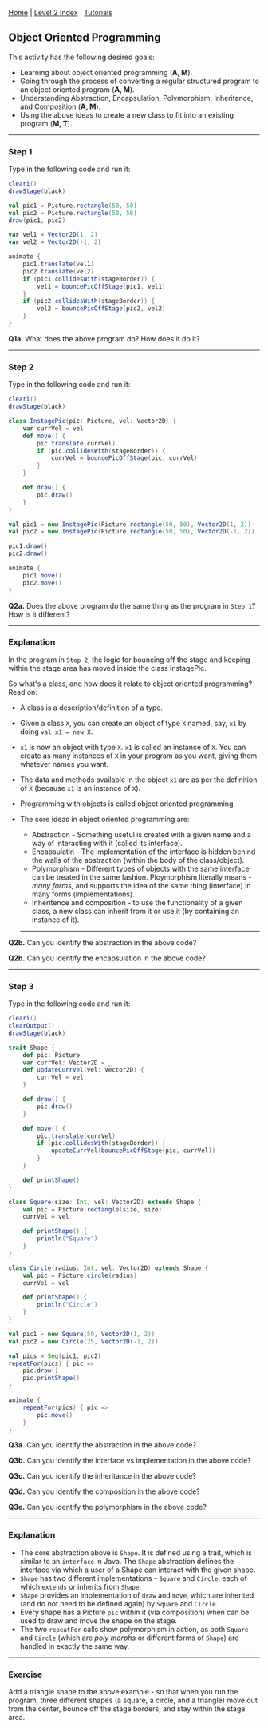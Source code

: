 <div class="nav">
  <a href="../../index.html">Home</a> | <a href="index.html">Level 2 Index</a> | <a href="../../tutorials-index.html">Tutorials</a>
</div>

## Object Oriented Programming

This activity has the following desired goals:
* Learning about object oriented programming (**A, M**).
* Going through the process of converting a regular structured program to an object oriented program (**A, M**).
* Understanding Abstraction, Encapsulation, Polymorphism, Inheritance, and Composition (**A, M**).
* Using the above ideas to create a new class to fit into an existing program  (**M, T**).

---

### Step 1

Type in the following code and run it:

```scala
cleari()
drawStage(black)

val pic1 = Picture.rectangle(50, 50)
val pic2 = Picture.rectangle(50, 50)
draw(pic1, pic2)

var vel1 = Vector2D(1, 2)
var vel2 = Vector2D(-1, 2)

animate {
    pic1.translate(vel1)
    pic2.translate(vel2)
    if (pic1.collidesWith(stageBorder)) {
        vel1 = bouncePicOffStage(pic1, vel1)
    }
    if (pic2.collidesWith(stageBorder)) {
        vel2 = bouncePicOffStage(pic2, vel2)
    }
}
```

**Q1a.** What does the above program do? How does it do it?

---

### Step 2

Type in the following code and run it:

```scala
cleari()
drawStage(black)

class InstagePic(pic: Picture, vel: Vector2D) {
    var currVel = vel
    def move() {
        pic.translate(currVel)
        if (pic.collidesWith(stageBorder)) {
            currVel = bouncePicOffStage(pic, currVel)
        }
    }

    def draw() {
        pic.draw()
    }
}

val pic1 = new InstagePic(Picture.rectangle(50, 50), Vector2D(1, 2))
val pic2 = new InstagePic(Picture.rectangle(50, 50), Vector2D(-1, 2))

pic1.draw()
pic2.draw()

animate {
    pic1.move()
    pic2.move()
}
```

**Q2a.** Does the above program do the same thing as the program in `Step 1`? How is it different?

---

### Explanation

In the program in `Step 2`, the logic for bouncing off the stage and keeping within the stage area has moved inside the class InstagePic.

So what's a class, and how does it relate to object oriented programming? Read on:

* A class is a description/definition of a type.
* Given a class `X`, you can create an object of type `X` named, say, `x1` by doing `val x1 = new X`.
* `x1` is now an object with type `X`. `x1` is called an instance of `X`. You can create as many instances of `X` in your program as you want, giving them whatever names you want.
* The data and methods available in the object `x1` are as per the definition of `X` (because `x1` is an instance of `X`).
* Programming with objects is called object oriented programming.
* The core ideas in object oriented programming are:
  * Abstraction - Something useful is created with a given name and a way of interacting with it (called its interface).
  * Encapsulatin - The implementation of the interface is hidden behind the walls of the abstraction (within the body of the class/object).
  * Polymorphism - Different types of objects with the same interface can be treated in the same fashion. Ploymorphism literally means - *many forms*, and supports the idea of the same thing (interface) in many forms (implementations).
  * Inheritence and composition - to use the functionality of a given class, a new class can inherit from it or use it (by containing an instance of it).

  ---

**Q2b.** Can you identify the abstraction in the above code?

**Q2b.** Can you identify the encapsulation in the above code?

---

### Step 3

Type in the following code and run it:

```scala
cleari()
clearOutput()
drawStage(black)

trait Shape {
    def pic: Picture
    var currVel: Vector2D = _
    def updateCurrVel(vel: Vector2D) {
        currVel = vel
    }

    def draw() {
        pic.draw()
    }

    def move() {
        pic.translate(currVel)
        if (pic.collidesWith(stageBorder)) {
            updateCurrVel(bouncePicOffStage(pic, currVel))
        }
    }

    def printShape()
}

class Square(size: Int, vel: Vector2D) extends Shape {
    val pic = Picture.rectangle(size, size)
    currVel = vel

    def printShape() {
        println("Square")
    }
}

class Circle(radius: Int, vel: Vector2D) extends Shape {
    val pic = Picture.circle(radius)
    currVel = vel

    def printShape() {
        println("Circle")
    }
}

val pic1 = new Square(50, Vector2D(1, 2))
val pic2 = new Circle(25, Vector2D(-1, 2))

val pics = Seq(pic1, pic2)
repeatFor(pics) { pic =>
    pic.draw()
    pic.printShape()
}

animate {
    repeatFor(pics) { pic =>
        pic.move()
    }
}
```

**Q3a.** Can you identify the abstraction in the above code?

**Q3b.** Can you identify the interface vs implementation in the above code?

**Q3c.** Can you identify the inheritance in the above code?

**Q3d.** Can you identify the composition in the above code?

**Q3e.** Can you identify the polymorphism in the above code?

---

### Explanation

* The core abstraction above is `Shape`. It is defined using a trait, which is similar to an `interface` in Java. The `Shape` abstraction defines the interface via which a user of a Shape can interact with the given shape.
* `Shape` has two different implementations - `Square` and `Circle`, each of which `extends` or inherits from `Shape`.
* `Shape` provides an implementation of `draw` and `move`, which are inherited (and do not need to be defined again) by `Square` and `Circle`.
* Every shape has a Picture `pic` within it (via composition) when can be used to draw and move the shape on the stage.
* The two `repeatFor` calls show polymorphism in action, as both `Square` and `Circle` (which are *poly morphs* or different forms of `Shape`) are handled in exactly the same way.

--- 

### Exercise

Add a triangle shape to the above example - so that when you run the program, three different shapes (a square, a circle, and a triangle) move out from the center, bounce off the stage borders, and stay within the stage area.